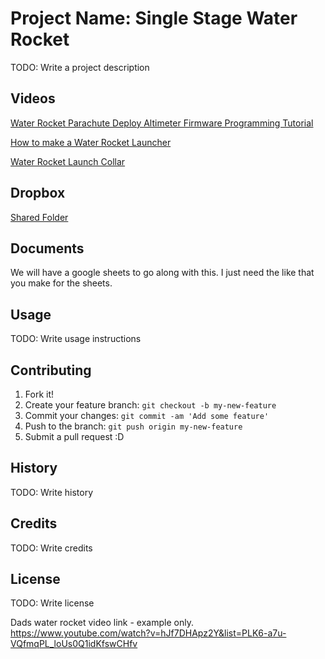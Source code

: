 # Project Name: Single Stage Water Rocket
TODO: Write a project description

## Videos
[Water Rocket Parachute Deploy Altimeter Firmware Programming Tutorial](https://www.youtube.com/watch?v=OrcEw346bdA)

[How to make a Water Rocket Launcher](https://www.youtube.com/watch?v=hJf7DHApz2Y&list=PLK6-a7u-VQfmqPL_loUs0Q1idKfswCHf)

[Water Rocket Launch Collar](https://www.youtube.com/watch?v=iAQv_8aqf2w)

## Dropbox
[Shared Folder](https://www.dropbox.com/home/water-rocket-single-stage)

## Documents 
We will have a google sheets to go along with this. I just need the like that you make for the sheets. 

## Usage

TODO: Write usage instructions

## Contributing

1. Fork it!
2. Create your feature branch: `git checkout -b my-new-feature`
3. Commit your changes: `git commit -am 'Add some feature'`
4. Push to the branch: `git push origin my-new-feature`
5. Submit a pull request :D

## History

TODO: Write history

## Credits

TODO: Write credits

## License

TODO: Write license


Dads water rocket video link  - example only. 
https://www.youtube.com/watch?v=hJf7DHApz2Y&list=PLK6-a7u-VQfmqPL_loUs0Q1idKfswCHfv
